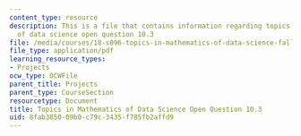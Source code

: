 ```yaml
---
content_type: resource
description: This is a file that contains information regarding topics in mathematics
  of data science open question 10.3
file: /media/courses/18-s096-topics-in-mathematics-of-data-science-fall-2015/8fab385009b0c79c3435f785fb2affd9_MIT18_S096F15_Open10.3.pdf
file_type: application/pdf
learning_resource_types:
- Projects
ocw_type: OCWFile
parent_title: Projects
parent_type: CourseSection
resourcetype: Document
title: Topics in Mathematics of Data Science Open Question 10.3
uid: 8fab3850-09b0-c79c-3435-f785fb2affd9
---
```

